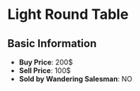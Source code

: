 # Light Round Table

## Basic Information

- **Buy Price**: 200$
- **Sell Price**: 100$
- **Sold by Wandering Salesman**: NO